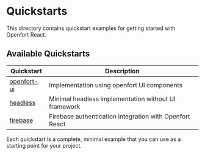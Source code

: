 # Quickstarts

This directory contains quickstart examples for getting started with Openfort React.

## Available Quickstarts

| Quickstart | Description |
|------------|-------------|
| [openfort-ui](./openfort-ui) | Implementation using openfort UI components |
| [headless](./headless) | Minimal headless implementation without UI framework |
| [firebase](./firebase) | Firebase authentication integration with Openfort React |

Each quickstart is a complete, minimal example that you can use as a starting point for your project.
